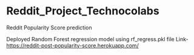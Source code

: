 # Reddit_Project_Technocolabs
Reddit Popularity Score prediction

Deployed Random Forest regression model using rf_regress.pkl file 
Link-
https://reddit-post-popularity-score.herokuapp.com/
